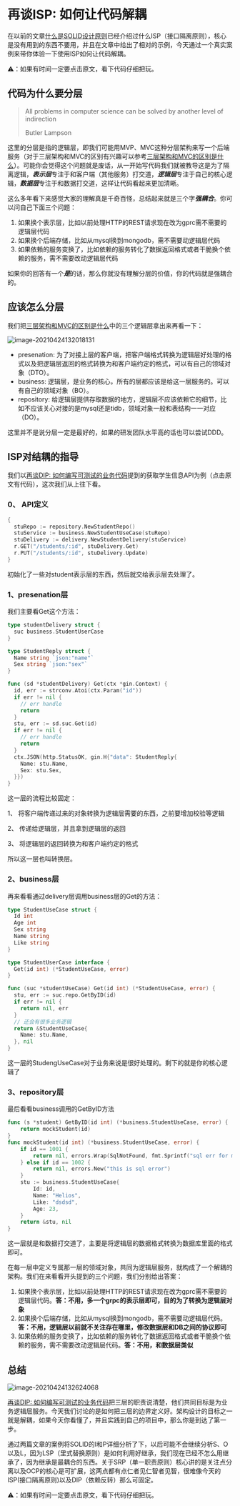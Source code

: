# 再谈ISP: 如何让代码解耦

在以前的文章[什么是SOLID设计原则](http://mp.weixin.qq.com/s?__biz=MzU0Njk1NTczNA==&mid=2247484069&idx=1&sn=58e5c9f6e3cb8dc1b4d90ffe2641fce7&chksm=fb548a1ccc23030a8d9c11e51e27d5fe3602b48a5e43560e1dc773bedd8abe5add305ca7cebc&scene=21#wechat_redirect)已经介绍过什么ISP（接口隔离原则），核心是没有用到的东西不要用，并且在文章中给出了相对的示例，今天通过一个真实案例来带你体验一下使用ISP如何让代码解耦。



⚠️：如果有时间一定要点击原文，看下代码仔细把玩。



## **代码为什么要分层**

> All problems in computer science can be solved by another level of indirection
>
> Butler Lampson

这里的分层是指的逻辑层，即我们可能用MVP、MVC这种分层架构来写一个后端服务（对于三层架构和MVC的区别有兴趣可以参考[三层架构和MVC的区别是什么](http://mp.weixin.qq.com/s?__biz=MzU0Njk1NTczNA==&mid=2247484099&idx=1&sn=5103f7fa88d7097a48b07b86cb0b7d2b&chksm=fb548a7acc23036cf7466d8e499aefb90da5cfdacb090f86b2acb7ce51c45e655526cbfc33cf&scene=21#wechat_redirect)）。可能你会觉得这个问题就是废话，从一开始写代码我们就被教导这是为了隔离逻辑，***表示层***专注于和客户端（其他服务）打交道，***逻辑层***专注于自己的核心逻辑，***数据层***专注于和数据打交道，这样让代码看起来更加清晰。

这么多年看下来感觉大家的理解真是千奇百怪，总结起来就是三个字***强耦合***。你可以问自己下面三个问题：

1. 如果换个表示层，比如以前处理HTTP的REST请求现在改为gprc需不需要的逻辑层代码
2. 如果换个后端存储，比如从mysql换到mongodb，需不需要动逻辑层代码
3. 如果依赖的服务变换了，比如依赖的服务转化了数据返回格式或者干脆换个依赖的服务，需不需要改动逻辑层代码

如果你的回答有一个***是***的话，那么你就没有理解分层的价值，你的代码就是强耦合的。



## **应该怎么分层**

我们把[三层架构和MVC的区别是什么](http://mp.weixin.qq.com/s?__biz=MzU0Njk1NTczNA==&mid=2247484099&idx=1&sn=5103f7fa88d7097a48b07b86cb0b7d2b&chksm=fb548a7acc23036cf7466d8e499aefb90da5cfdacb090f86b2acb7ce51c45e655526cbfc33cf&scene=21#wechat_redirect)中的三个逻辑层拿出来再看一下：

![image-20210424132018131](./image-20210424132018131.png)

- presenation: 为了对接上层的客户端，把客户端格式转换为逻辑层好处理的格式以及把逻辑层返回的格式转换为和客户端约定的格式，可以有自己的领域对象（DTO）。
- business: 逻辑层，是业务的核心，所有的层都应该是给这一层服务的。可以有自己的领域对象（BO）。
- repository: 给逻辑层提供存取数据的地方，逻辑层不应该依赖它的细节，比如不应该关心对接的是mysql还是tidb，领域对象一般和表结构一一对应（DO）。

这里并不是说分层一定是最好的，如果的研发团队水平高的话也可以尝试DDD。



## **ISP对结耦的指导**

我们以[再谈DIP: 如何编写可测试的业务代码](http://mp.weixin.qq.com/s?__biz=MzU0Njk1NTczNA==&mid=2247484083&idx=1&sn=8b8c0d155f7dbb402f739562d4b919e7&chksm=fb548a0acc23031cd64a10af8abc43fe9d632f8da0f322d4ae603962ce561fdf002ef1d97941&scene=21#wechat_redirect)提到的获取学生信息API为例（点击原文有代码），这次我们从上往下看。



### 0、 API定义

```go
{
  stuRepo := repository.NewStudentRepo()
  stuService := business.NewStudentUseCase(stuRepo)
  stuDelivery := delivery.NewStudentDelivery(stuService)
  r.GET("/students/:id", stuDelivery.Get)
  r.PUT("/students/:id", stuDelivery.Update)
}
```

初始化了一些对student表示层的东西，然后就交给表示层去处理了。

### 1、presenation层

我们主要看Get这个方法：

```go
type studentDelivery struct {
  suc business.StudentUserCase
}

type StudentReply struct {
  Name string `json:"name"`
  Sex string `json:"sex"`
}

func (sd *studentDelivery) Get(ctx *gin.Context) {
  id, err := strconv.Atoi(ctx.Param("id"))
  if err != nil {
    // err handle
    return
  }
  stu, err := sd.suc.Get(id)
  if err != nil {
    // err handle
    return
  }
  ctx.JSON(http.StatusOK, gin.H{"data": StudentReply{
    Name: stu.Name,
    Sex: stu.Sex,
  }})
}
```

这一层的流程比较固定：

1、 将客户端传递过来的对象转换为逻辑层需要的东西，之前要增加校验等逻辑

2、 传递给逻辑层，并且拿到逻辑层的返回

3、 将逻辑层的返回转换为和客户端约定的格式

所以这一层也叫转换层。



### 2、business层

再来看看通过delivery层调用business层的Get的方法：

```go
type StudentUseCase struct {
  Id int
  Age int
  Sex string
  Name string
  Like string
}

type StudentUserCase interface {
  Get(id int) (*StudentUseCase, error)
}

func (suc *studentUseCase) Get(id int) (*StudentUseCase, error) {
  stu, err := suc.repo.GetByID(id)
  if err != nil {
    return nil, err
  }
  // 还会有很多业务逻辑
  return &StudentUseCase{
    Name: stu.Name,
  }, nil
}
```

这一层的StudengUseCase对于业务来说是很好处理的。剩下的就是你的核心逻辑了

### 3、repository层

最后看看business调用的GetByID方法

```go
func (s *student) GetByID(id int) (*business.StudentUseCase, error) {
	return mockStudent(id)
}
func mockStudent(id int) (*business.StudentUseCase, error) {
	if id == 1001 {
		return nil, errors.Wrap(SqlNotFound, fmt.Sprintf("sql err for mockStudent"))
	} else if id == 1002 {
		return nil, errors.New("this is sql error")
	}
	stu := business.StudentUseCase{
		Id: id,
		Name: "Helios",
		Like: "dsdsd",
		Age: 23,
	}
	return &stu, nil
}
```



这一层就是和数据打交道了，主要是将逻辑层的数据格式转换为数据库里面的格式即可。



在每一层中定义专属那一层的领域对象，共同为逻辑层服务，就构成了一个解耦的架构。我们在来看看开头提到的三个问题，我们分别给出答案：

1. 如果换个表示层，比如以前处理HTTP的REST请求现在改为gprc需不需要的逻辑层代码。**答：不用，多一个grpc的表示层即可，目的为了转换为逻辑层对象**
2. 如果换个后端存储，比如从mysql换到mongodb，需不需要动逻辑层代码。**答：不用，逻辑层以前就不关注存在哪里，修改数据层和DB之间的协议即可**
3. 如果依赖的服务变换了，比如依赖的服务转化了数据返回格式或者干脆换个依赖的服务，需不需要改动逻辑层代码。**答：不用，和数据层类似**

## 总结

![image-20210424132624068](./image-20210424132624068.png)

[再谈DIP: 如何编写可测试的业务代码](http://mp.weixin.qq.com/s?__biz=MzU0Njk1NTczNA==&mid=2247484083&idx=1&sn=8b8c0d155f7dbb402f739562d4b919e7&chksm=fb548a0acc23031cd64a10af8abc43fe9d632f8da0f322d4ae603962ce561fdf002ef1d97941&scene=21#wechat_redirect)把三层的职责说清楚，他们共同目标是为业务逻辑层服务。今天我们讨论的是如何把三层的边界定义好。架构设计的目标之一就是解耦，如果今天你看懂了，并且实践到自己的项目中，那么你是到达了第一步。



通过两篇文章的案例将SOLID的I和P详细分析了下，以后可能不会继续分析S、O以及L，因为LSP（里式替换原则）是如何利用好继承，我们现在已经不怎么用继承了，因为继承是最耦合的东西。关于SRP（单一职责原则）核心讲的是关注点分离以及OCP的核心是可扩展，这两点都有点仁者见仁智者见智，很难像今天的ISP(接口隔离原则)以及DIP（依赖反转）那么可固定。

⚠️：如果有时间一定要点击原文，看下代码仔细把玩。